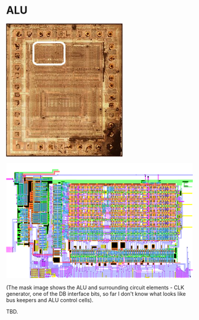 # ALU

![locator_alu](../imgstore/locator_alu.jpg)

![topleft](../imgstore/topleft.png)

(The mask image shows the ALU and surrounding circuit elements - CLK generator, one of the DB interface bits, so far I don't know what looks like bus keepers and ALU control cells).

TBD.
